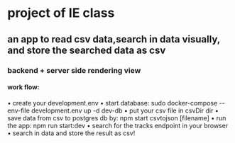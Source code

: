   <h1> project of IE class </h1>
<h2> an app to read csv data,search in data visually, and store the searched data as csv </h2>
  <h3> backend + server side rendering view </h3>
<h4> work flow: </h4>
 &#x2022 create your development.env
 &#x2022 start database: sudo docker-compose --env-file development.env up -d dev-db
 &#x2022 put your csv file in csvDir dir
 &#x2022 save data from csv to postgres db by: npm start csvtojson [filename]
 &#x2022 run the app: npm run start:dev
 &#x2022 search for the tracks endpoint in your browser
 &#x2022 search in data and store the result as csv!